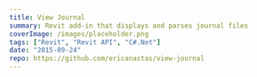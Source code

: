 ```yaml
---
title: View Journal
summary: Revit add-in that displays and parses journal files
coverImage: /images/placeholder.png
tags: ["Revit", "Revit API", "C#.Net"]
date: "2015-09-24"
repo: https://github.com/ericanastas/view-journal
---
```

